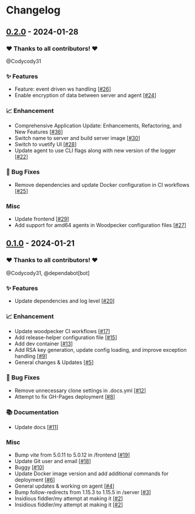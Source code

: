 # Changelog

## [0.2.0](https://github.com/VMGWARE/ContainerEchoes/releases/tag/0.2.0) - 2024-01-28

### ❤️ Thanks to all contributors! ❤️

@Codycody31

### ✨ Features

- Feature: event driven ws handling [[#26](https://github.com/VMGWARE/ContainerEchoes/pull/26)]
- Enable encryption of data between server and agent [[#24](https://github.com/VMGWARE/ContainerEchoes/pull/24)]

### 📈 Enhancement

- Comprehensive Application Update: Enhancements, Refactoring, and New Features [[#36](https://github.com/VMGWARE/ContainerEchoes/pull/36)]
- Switch name to server and build server image [[#30](https://github.com/VMGWARE/ContainerEchoes/pull/30)]
- Switch to vuetify UI [[#28](https://github.com/VMGWARE/ContainerEchoes/pull/28)]
- Update agent to use CLI flags along with new version of the logger [[#22](https://github.com/VMGWARE/ContainerEchoes/pull/22)]

### 🐛 Bug Fixes

- Remove dependencies and update Docker configuration in CI workflows [[#25](https://github.com/VMGWARE/ContainerEchoes/pull/25)]

### Misc

- Update frontend [[#29](https://github.com/VMGWARE/ContainerEchoes/pull/29)]
- Add support for amd64 agents in Woodpecker configuration files [[#27](https://github.com/VMGWARE/ContainerEchoes/pull/27)]

## [0.1.0](https://github.com/VMGWARE/ContainerEchoes/releases/tag/0.1.0) - 2024-01-21

### ❤️ Thanks to all contributors! ❤️

@Codycody31, @dependabot[bot]

### ✨ Features

- Update dependencies and log level [[#20](https://github.com/VMGWARE/ContainerEchoes/pull/20)]

### 📈 Enhancement

- Update woodpecker CI workflows [[#17](https://github.com/VMGWARE/ContainerEchoes/pull/17)]
- Add release-helper configuration file [[#15](https://github.com/VMGWARE/ContainerEchoes/pull/15)]
- Add dev container [[#13](https://github.com/VMGWARE/ContainerEchoes/pull/13)]
- Add RSA key generation, update config loading, and improve exception handling [[#9](https://github.com/VMGWARE/ContainerEchoes/pull/9)]
- General changes & Updates [[#5](https://github.com/VMGWARE/ContainerEchoes/pull/5)]

### 🐛 Bug Fixes

- Remove unnecessary clone settings in .docs.yml [[#12](https://github.com/VMGWARE/ContainerEchoes/pull/12)]
- Attempt to fix GH-Pages deployment [[#8](https://github.com/VMGWARE/ContainerEchoes/pull/8)]

### 📚 Documentation

- Update docs [[#11](https://github.com/VMGWARE/ContainerEchoes/pull/11)]

### Misc

- Bump vite from 5.0.11 to 5.0.12 in /frontend [[#19](https://github.com/VMGWARE/ContainerEchoes/pull/19)]
- Update Git user and email [[#18](https://github.com/VMGWARE/ContainerEchoes/pull/18)]
- Buggy [[#10](https://github.com/VMGWARE/ContainerEchoes/pull/10)]
- Update Docker image version and add additional commands for deployment [[#6](https://github.com/VMGWARE/ContainerEchoes/pull/6)]
- General updates & working on agent [[#4](https://github.com/VMGWARE/ContainerEchoes/pull/4)]
- Bump follow-redirects from 1.15.3 to 1.15.5 in /server [[#3](https://github.com/VMGWARE/ContainerEchoes/pull/3)]
- Insidious fiddler/my attempt at making it [[#2](https://github.com/VMGWARE/ContainerEchoes/pull/2)]
- Insidious fiddler/my attempt at making it [[#2](https://github.com/VMGWARE/ContainerEchoes/pull/2)]
